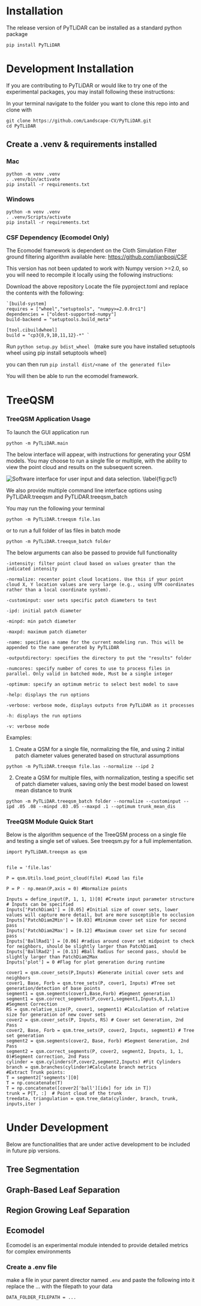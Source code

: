 # Installation

The release version of PyTLiDAR can be installed as a standard python package

```
pip install PyTLiDAR
```
# Development Installation

If you are contributing to PyTLiDAR or would like to try one of the experimental packages, you may install following these instructions:

In your terminal navigate to the folder you want to clone this repo into and clone with 
```
git clone https://github.com/Landscape-CV/PyTLiDAR.git
cd PyTLiDAR
```
## Create a .venv & requirements installed
### Mac
```
python -m venv .venv
. .venv/bin/activate
pip install -r requirements.txt
```
### Windows
```
python -m venv .venv
. .venv/Scripts/activate
pip install -r requirements.txt
```
### CSF Dependency (Ecomodel Only)

The Ecomodel framework is dependent on the Cloth Simulation Filter ground filtering algorithm available here:
https://github.com/jianboqi/CSF

This version has not been updated to work with Numpy version >=2.0, so you will need to recompile it locally using the following instructions:

Download the above repository
Locate the file pyproject.toml and replace the contents with the following:
```
`[build-system]
requires = ["wheel","setuptools", "numpy>=2.0.0rc1"]
dependencies = ["oldest-supported-numpy"]
build-backend = "setuptools.build_meta"

[tool.cibuildwheel]
build = "cp3{8,9,10,11,12}-*" `
```
Run ```python setup.py bdist_wheel ```
(make sure you have installed setuptools wheel using pip install setuptools wheel)

you can then run 
```pip install dist/<name of the generated file>```

You will then be able to run the ecomodel framework.

# TreeQSM

### TreeQSM Application Usage

To launch the GUI application run
```
python -m PyTLiDAR.main
```


The below interface will appear, with instructions for generating your QSM models.
You may choose to run a single file or multiple, with the ability to view the point cloud and results on the subsequent screen.


![Software interface for user input and data selection. \label{fig:pc1}](paper/figs/fig1.jpg)


We also provide multiple command line interface options using PyTLiDAR.treeqsm and PyTLiDAR.treeqsm_batch

You may run the following your terminal

```
python -m PyTLiDAR.treeqsm file.las
```
or to run a full folder of las files in batch mode
```
python -m PyTLiDAR.treeqsm_batch folder
```
The below arguments can also be passed to provide full functionality 

    -intensity: filter point cloud based on values greater than the indicated intensity

    -normalize: recenter point cloud locations. Use this if your point cloud X, Y location values are very large (e.g., using UTM coordinates rather than a local coordinate system).

    -custominput: user sets specific patch diameters to test

    -ipd: initial patch diameter

    -minpd: min patch diameter

    -maxpd: maximum patch diameter

    -name: specifies a name for the current modeling run. This will be appended to the name generated by PyTLiDAR

    -outputdirectory: specifies the directory to put the "results" folder

    -numcores: specify number of cores to use to process files in parallel. Only valid in batched mode, Must be a single integer

    -optimum: specify an optimum metric to select best model to save 

    -help: displays the run options

    -verbose: verbose mode, displays outputs from PyTLiDAR as it processes

    -h: displays the run options

    -v: verbose mode

Examples:

1. Create a QSM for a single file, normalizing the file, and using 2 initial patch diameter values generated based on structural assumptions
```
python -m PyTLiDAR.treeqsm file.las --normalize --ipd 2
```
2.  Create a QSM for multiple files, with normalization, testing a specific set of patch diameter values, saving only the best model based on lowest mean distance to trunk
```
python -m PyTLiDAR.treeqsm_batch folder --normalize --custominput --ipd .05 .08 --minpd .03 .05 --maxpd .1 --optimum trunk_mean_dis
```

### TreeQSM Module Quick Start

Below is the algorithm sequence of the TreeQSM process on a single file and testing a single set of values. See treeqsm.py for a full implementation.
```
import PyTLiDAR.treeqsm as qsm


file = 'file.las'

P = qsm.Utils.load_point_cloud(file) #Load las file

P = P - np.mean(P,axis = 0) #Normalize points

Inputs = define_input(P, 1, 1, 1)[0] #Create input parameter structure
# Inputs can be specified 
Inputs['PatchDiam1'] = [0.05] #Initial size of cover sets, lower values will capture more detail, but are more susceptible to occlusion
Inputs['PatchDiam2Min'] = [0.03] #Minimum cover set size for second pass
Inputs['PatchDiam2Max'] = [0.12] #Maximum cover set size for second pass
Inputs['BallRad1'] = [0.06] #radius around cover set midpoint to check for neighbors, should be slightly larger than PatchDiam1
Inputs['BallRad2'] = [0.13] #Ball Radius for second pass, should be slightly larger than PatchDiam2Max
Inputs['plot'] = 0 #Flag for plot generation during runtime

cover1 = qsm.cover_sets(P,Inputs) #Generate initial cover sets and neighbors
cover1, Base, Forb = qsm.tree_sets(P, cover1, Inputs) #Tree set generation/detection of base points
segment1 = qsm.segments(cover1,Base,Forb) #Segment generation
segment1 = qsm.correct_segments(P,cover1,segment1,Inputs,0,1,1) #Segment Correction
RS = qsm.relative_size(P, cover1, segment1) #Calculation of relative size for generation of new cover sets
cover2 = qsm.cover_sets(P, Inputs, RS) # Cover set Generation, 2nd Pass
cover2, Base, Forb = qsm.tree_sets(P, cover2, Inputs, segment1) # Tree set generation
segment2 = qsm.segments(cover2, Base, Forb) #Segment Generation, 2nd Pass
segment2 = qsm.correct_segments(P, cover2, segment2, Inputs, 1, 1, 0)#Segment correction, 2nd Pass
cylinder = qsm.cylinders(P,cover2,segment2,Inputs) #Fit Cylinders
branch = qsm.branches(cylinder)#Calculate branch metrics
#Extract Trunk points:
T = segment2['segments'][0]  
T = np.concatenate(T)  
T = np.concatenate([cover2['ball'][idx] for idx in T]) 
trunk = P[T, :]  # Point cloud of the trunk
treedata, triangulation = qsm.tree_data(cylinder, branch, trunk, inputs,iter )

```

# Under Development

Below are functionalities that are under active development to be included in future pip versions.
## Tree Segmentation

## Graph-Based Leaf Separation

## Region Growing Leaf Separation

## Ecomodel
Ecomodel is an experimental module intended to provide detailed metrics for complex environments

### Create a .env file
make a file in your parent director named `.env` and paste the following into it replace the ... with the filepath to your data
```
DATA_FOLDER_FILEPATH = ...
```
